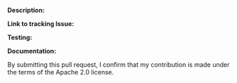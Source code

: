 **Description:** <Describe what has changed.>
<!--Ex. Fixing a bug - Describe the bug and how this fixes the issue.
Ex. Adding a feature - Explain what this achieves.-->

**Link to tracking Issue:** <Issue number if applicable>

**Testing:** <Describe what testing was performed and which tests were added.>

**Documentation:** <Describe the documentation added.>

<!-- DO NOT DELETE -->
By submitting this pull request, I confirm that my contribution is made under the terms of the Apache 2.0 license.

 